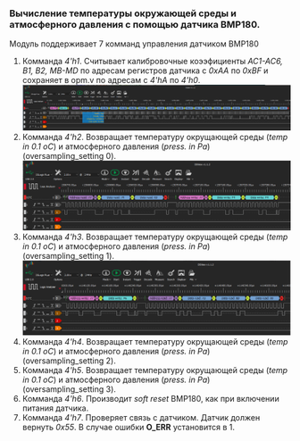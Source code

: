 ### Вычисление температуры окружающей среды и атмосферного давления с помощью датчика BMP180.
Модуль поддерживает 7 комманд управления датчиком BMP180
1. Комманда *4'h1*. 
Считывает калибровочные коээфициенты *AC1-AC6, B1, B2, MB-MD* по адресам регистров датчика с *0xAA* по *0xBF* и сохраняет в opm.v по адресам с *4'hA* по *4'h0*.
![readed calibration coefficients](https://github.com/MrNextor/BMP180/blob/main/doc/readed_calibration_coefficients.png)
2. Комманда *4'h2*.
Возвращает температуру окрущающей среды (*temp in 0.1 oC*) и атмосферного давления (*press. in Pa*) (oversampling_setting 0).
![readed uncompensated temperature value 16 bit](https://github.com/MrNextor/BMP180/blob/main/doc/readed_temp.png) 
3. Комманда *4'h3*.
Возвращает температуру окрущающей среды (*temp in 0.1 oC*) и атмосферного давления (*press. in Pa*) (oversampling_setting 1).
![readed uncompensated pressure value 19 bit](https://github.com/MrNextor/BMP180/blob/main/doc/readed_pressure.png)
4. Комманда *4'h4*.
Возвращает температуру окрущающей среды (*temp in 0.1 oC*) и атмосферного давления (*press. in Pa*) (oversampling_setting 2).
5. Комманда *4'h5*.
Возвращает температуру окрущающей среды (*temp in 0.1 oC*) и атмосферного давления (*press. in Pa*) (oversampling_setting 3).
6. Комманда *4'h6*.
Производит *soft reset* BMP180, как при включении питания датчика.
7. Комманда *4'h7*.
Проверяет связь с датчиком. Датчик должен вернуть *0x55*. В случае ошибки **O_ERR** установится в 1.